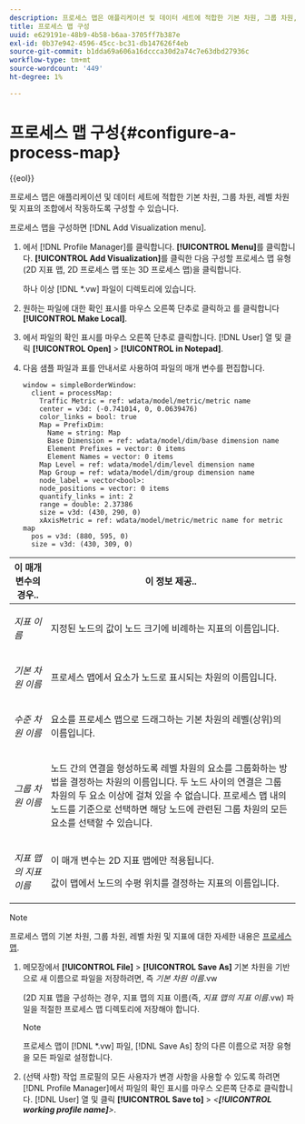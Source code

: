 ```yaml
---
description: 프로세스 맵은 애플리케이션 및 데이터 세트에 적합한 기본 차원, 그룹 차원, 레벨 차원 및 지표의 조합에서 작동하도록 구성할 수 있습니다.
title: 프로세스 맵 구성
uuid: e629191e-48b9-4b58-b6aa-3705ff7b387e
exl-id: 0b37e942-4596-45cc-bc31-db147626f4eb
source-git-commit: b1dda69a606a16dccca30d2a74c7e63dbd27936c
workflow-type: tm+mt
source-wordcount: '449'
ht-degree: 1%

---
```


# 프로세스 맵 구성{#configure-a-process-map}

{{eol}}

프로세스 맵은 애플리케이션 및 데이터 세트에 적합한 기본 차원, 그룹 차원, 레벨 차원 및 지표의 조합에서 작동하도록 구성할 수 있습니다.

프로세스 맵을 구성하면 [!DNL Add Visualization menu].

1. 에서 [!DNL Profile Manager]를 클릭합니다. **[!UICONTROL Menu]**&#x200B;를 클릭합니다. **[!UICONTROL Add Visualization]**&#x200B;를 클릭한 다음 구성할 프로세스 맵 유형(2D 지표 맵, 2D 프로세스 맵 또는 3D 프로세스 맵)을 클릭합니다.

   하나 이상 [!DNL *.vw] 파일이 디렉토리에 있습니다.

1. 원하는 파일에 대한 확인 표시를 마우스 오른쪽 단추로 클릭하고 를 클릭합니다 **[!UICONTROL Make Local]**.
1. 에서 파일의 확인 표시를 마우스 오른쪽 단추로 클릭합니다. [!DNL User] 열 및 클릭 **[!UICONTROL Open]** > **[!UICONTROL in Notepad]**.
1. 다음 샘플 파일과 표를 안내서로 사용하여 파일의 매개 변수를 편집합니다.

   ```
   window = simpleBorderWindow: 
     client = processMap: 
       Traffic Metric = ref: wdata/model/metric/metric name
       center = v3d: (-0.741014, 0, 0.0639476)
       color_links = bool: true
       Map = PrefixDim: 
         Name = string: Map
         Base Dimension = ref: wdata/model/dim/base dimension name
         Element Prefixes = vector: 0 items
         Element Names = vector: 0 items
       Map Level = ref: wdata/model/dim/level dimension name
       Map Group = ref: wdata/model/dim/group dimension name
       node_label = vector<bool>: 
       node_positions = vector: 0 items
       quantify_links = int: 2
       range = double: 2.37386
       size = v3d: (430, 290, 0)
       xAxisMetric = ref: wdata/model/metric/metric name for metric map
     pos = v3d: (880, 595, 0)
     size = v3d: (430, 309, 0)
   ```

<table id="table_3F072DB1B68746C49DF9332718982EBE"> 
 <thead> 
  <tr> 
   <th colname="col1" class="entry"> 이 매개 변수의 경우.. </th> 
   <th colname="col2" class="entry"> 이 정보 제공.. </th> 
  </tr> 
 </thead>
 <tbody> 
  <tr> 
   <td colname="col1"> <p><i>지표 이름</i> </p> </td> 
   <td colname="col2"> <p>지정된 노드의 값이 노드 크기에 비례하는 지표의 이름입니다. </p> </td> 
  </tr> 
  <tr> 
   <td colname="col1"> <p><i>기본 차원 이름</i> </p> </td> 
   <td colname="col2"> <p>프로세스 맵에서 요소가 노드로 표시되는 차원의 이름입니다. </p> </td> 
  </tr> 
  <tr> 
   <td colname="col1"> <p><i>수준 차원 이름</i> </p> </td> 
   <td colname="col2"> <p>요소를 프로세스 맵으로 드래그하는 기본 차원의 레벨(상위)의 이름입니다. </p> </td> 
  </tr> 
  <tr> 
   <td colname="col1"> <p><i>그룹 차원 이름</i> </p> </td> 
   <td colname="col2"> <p>노드 간의 연결을 형성하도록 레벨 차원의 요소를 그룹화하는 방법을 결정하는 차원의 이름입니다. 두 노드 사이의 연결은 그룹 차원의 두 요소 이상에 걸쳐 있을 수 없습니다. 프로세스 맵 내의 노드를 기준으로 선택하면 해당 노드에 관련된 그룹 차원의 모든 요소를 선택할 수 있습니다. </p> </td> 
  </tr> 
  <tr> 
   <td colname="col1"> <p><i>지표 맵의 지표 이름</i> </p> </td> 
   <td colname="col2"> <p>이 매개 변수는 2D 지표 맵에만 적용됩니다. </p> <p>값이 맵에서 노드의 수평 위치를 결정하는 지표의 이름입니다. </p> </td> 
  </tr> 
 </tbody> 
</table>

>[!NOTE]
>
>프로세스 맵의 기본 차원, 그룹 차원, 레벨 차원 및 지표에 대한 자세한 내용은 [프로세스 맵](../../../home/c-get-started/c-analysis-vis/c-proc-maps/c-proc-maps.md#concept-880aee224404429785b733a4e80d275e).

1. 메모장에서 **[!UICONTROL File]** > **[!UICONTROL Save As]** 기본 차원을 기반으로 새 이름으로 파일을 저장하려면, 즉 *기본 차원 이름*.vw

   (2D 지표 맵을 구성하는 경우, 지표 맵의 지표 이름(즉, *지표 맵의 지표 이름*.vw) 파일을 적절한 프로세스 맵 디렉토리에 저장해야 합니다.

   >[!NOTE]
   >
   >프로세스 맵이 [!DNL *.vw] 파일, [!DNL Save As] 창의 다른 이름으로 저장 유형을 모든 파일로 설정합니다.

1. (선택 사항) 작업 프로필의 모든 사용자가 변경 사항을 사용할 수 있도록 하려면 [!DNL Profile Manager]에서 파일의 확인 표시를 마우스 오른쪽 단추로 클릭합니다. [!DNL User] 열 및 클릭 **[!UICONTROL Save to]** > *&lt;**[!UICONTROL working profile name]**>*.
